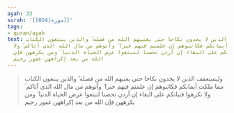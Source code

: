 ```yaml
---
ayah: 33
surah: '[[024|سورة]]'
tags:
- quran/ayah
text: وليستعفف الذين لا يجدون نكاحا حتى يغنيهم الله من فضله ۗ والذين يبتغون الكتاب
  مما ملكت أيمانكم فكاتبوهم إن علمتم فيهم خيرا ۖ وآتوهم من مال الله الذي آتاكم ۚ ولا
  تكرهوا فتياتكم على البغاء إن أردن تحصنا لتبتغوا عرض الحياة الدنيا ۚ ومن يكرههن فإن
  الله من بعد إكراههن غفور رحيم
---
```

> وليستعفف الذين لا يجدون نكاحا حتى يغنيهم الله من فضله ۗ والذين يبتغون الكتاب مما ملكت أيمانكم فكاتبوهم إن علمتم فيهم خيرا ۖ وآتوهم من مال الله الذي آتاكم ۚ ولا تكرهوا فتياتكم على البغاء إن أردن تحصنا لتبتغوا عرض الحياة الدنيا ۚ ومن يكرههن فإن الله من بعد إكراههن غفور رحيم
